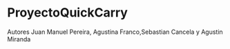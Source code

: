 # ProyectoQuickCarry
Autores Juan Manuel Pereira, Agustina Franco,Sebastian Cancela y Agustin Miranda 

